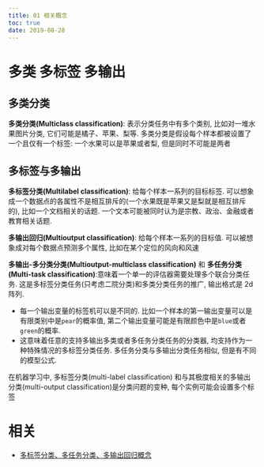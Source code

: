 ```yaml
---
title: 01 相关概念
toc: true
date: 2019-08-28
---
```

# 多类 多标签 多输出

## 多类分类

**多类分类(Multiclass classification)**: 表示分类任务中有多个类别, 比如对一堆水果图片分类, 它们可能是橘子、苹果、梨等. 多类分类是假设每个样本都被设置了一个且仅有一个标签: 一个水果可以是苹果或者梨, 但是同时不可能是两者

## 多标签与多输出


**多标签分类(Multilabel classification)**: 给每个样本一系列的目标标签. 可以想象成一个数据点的各属性不是相互排斥的(一个水果既是苹果又是梨就是相互排斥的), 比如一个文档相关的话题. 一个文本可能被同时认为是宗教、政治、金融或者教育相关话题.

**多输出回归(Multioutput classification)**: 给每个样本一系列的目标值. 可以被想象成对每个数据点预测多个属性, 比如在某个定位的风向和风速

**多输出-多分类分类(Multioutput-multiclass classification)** 和 **多任务分类(Multi-task classification)**:意味着一个单一的评估器需要处理多个联合分类任务. 这是多标签分类任务(只考虑二院分类)和多类分类任务的推广, 输出格式是 2d 阵列.

- 每一个输出变量的标签机可以是不同的. 比如一个样本的第一输出变量可以是有限类别中是`pear`的概率值, 第二个输出变量可能是有限颜色中是`blue`或者`green`的概率.
- 这意味着任意的支持多输出多类或者多任务分类任务的分类器, 均支持作为一种特殊情况的多标签分类任务. 多任务分类与多输出分类任务相似, 但是有不同的模型公式.




在机器学习中, 多标签分类(multi-label classification) 和与其极度相关的多输出分类(multi-output classification)是分类问题的变种, 每个实例可能会设置多个标签


# 相关

- [多标签分类、多任务分类、多输出回归概念](https://blog.csdn.net/zb1165048017/article/details/77882600)
